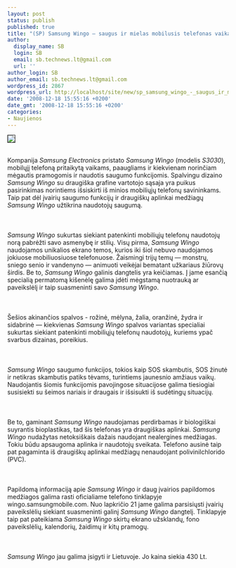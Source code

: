 ```yaml
---
layout: post
status: publish
published: true
title: "(SP) Samsung Wingo — saugus ir mielas mobilusis telefonas vaikams"
author:
  display_name: SB
  login: SB
  email: sb.technews.lt@gmail.com
  url: ''
author_login: SB
author_email: sb.technews.lt@gmail.com
wordpress_id: 2867
wordpress_url: http://localhost/site/new/sp_samsung_wingo_-_saugus_ir_mielas_mobilusis_telefonas_vaikams/
date: '2008-12-18 15:55:16 +0200'
date_gmt: '2008-12-18 15:55:16 +0200'
categories:
- Naujienos
---
```

<div class="imgright"><img src="http://www.technews.lt/upl/Failai/Samsung%20Wingo%20(S3030)%205.jpg" border="1"></div>
<p><br>Kompanija <i>Samsung Electronics</i> pristato <i>Samsung Wingo</i> (modelis <i>S3030</i>), mobilųjį telefoną pritaikytą vaikams, paaugliams ir kiekvienam norinčiam mėgautis pramogomis ir naudotis saugumo funkcijomis. Spalvingu dizaino <i>Samsung Wingo</i> su draugiška grafine vartotojo sąsaja yra puikus pasirinkimas norintiems išsiskirti iš minios mobiliųjų telefonų savininkams. Taip pat dėl įvairių saugumo funkcijų ir draugiškų aplinkai medžiagų <i>Samsung Wingo</i> užtikrina naudotojų saugumą.<br />
<br><br />
<br><i>Samsung Wingo</i> sukurtas siekiant patenkinti mobiliųjų telefonų naudotojų norą pabrėžti savo asmenybę ir stilių. Visų pirma, <i>Samsung Wingo</i> naudojamos unikalios ekrano temos, kurios iki šiol nebuvo naudojamos jokiuose mobiliuosiuose telefonuose. Žaismingi trijų temų — monstrų, sniego senio ir vandenyno — animuoti veikėjai bematant užkariaus žiūrovų širdis. Be to, <i>Samsung Wingo</i> galinis dangtelis yra keičiamas. Į jame esančią specialią permatomą kišenėlę galima įdėti mėgstamą nuotrauką ar paveikslėlį ir taip suasmeninti savo <i>Samsung Wingo</i>.<br />
<br><br />
<br>Šešios akinančios spalvos - rožinė, mėlyna, žalia, oranžinė, žydra ir sidabrinė — kiekvienas <i>Samsung Wingo</i> spalvos variantas specialiai sukurtas siekiant patenkinti mobiliųjų telefonų naudotojų, kuriems ypač svarbus dizainas, poreikius.<br />
<br><br />
<br><i>Samsung Wingo</i> saugumo funkcijos, tokios kaip SOS skambutis, SOS žinutė ir netikras skambutis patiks tėvams, turintiems jaunesnio amžiaus vaikų. Naudojantis šiomis funkcijomis pavojingose situacijose galima tiesiogiai susisiekti su šeimos nariais ir draugais ir išsisukti iš sudėtingų situacijų.<br />
<br><br />
<br>Be to, gaminant <i>Samsung Wingo</i> naudojamas perdirbamas ir biologiškai suyrantis bioplastikas, tad šis telefonas yra draugiškas aplinkai. <i>Samsung Wingo</i> nudažytas netoksiškais dažais naudojant nealergines medžiagas. Tokiu būdu apsaugoma aplinka ir naudotojų sveikata. Telefono ausinė taip pat pagaminta iš draugiškų aplinkai medžiagų nenaudojant polivinilchlorido (PVC).<br />
<br><br />
<br>Papildomą informaciją apie <i>Samsung Wingo</i> ir daug įvairios papildomos medžiagos galima rasti oficialiame telefono tinklapyje wingo.samsungmobile.com. Nuo lapkričio 21 jame galima parsisiųsti įvairių paveikslėlių siekiant suasmeninti galinį <i>Samsung Wingo</i> dangtelį. Tinklapyje taip pat pateikiama <i>Samsung Wingo</i> skirtų ekrano užsklandų, fono paveikslėlių, kalendorių, žaidimų ir kitų pramogų.<br />
<br><br />
<br><i>Samsung Wingo</i> jau galima įsigyti ir Lietuvoje. Jo kaina siekia 430 Lt.<br />
<br><br />
<br><br />
<br></p>
